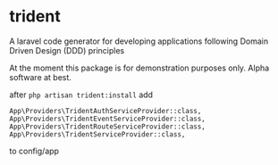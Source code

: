 # trident
A laravel code generator for developing applications following Domain Driven Design (DDD) principles

At the moment this package is for demonstration purposes only. Alpha software at best.


after `php artisan trident:install` add 

```
App\Providers\TridentAuthServiceProvider::class,
App\Providers\TridentEventServiceProvider::class,
App\Providers\TridentRouteServiceProvider::class,
App\Providers\TridentServiceProvider::class,
```

to config/app
